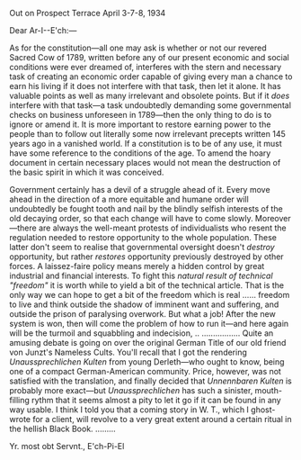 Out on Prospect Terrace
April 3-7-8, 1934

Dear Ar-I--E'ch:—

As for the constitution—all one may ask is whether or not our revered Sacred Cow of 1789, written before any of our present economic and social conditions were ever dreamed of, interferes with the stern and necessary task of creating an economic order capable of giving every man a chance to earn his living if it does not interfere with that task, then let it alone. It has valuable points as well as many irrelevant and obsolete points. But if it *does* interfere with that task—a task undoubtedly demanding some governmental checks on business unforeseen in 1789—then the only thing to do is to ignore or amend it. It is more important to restore earning power to the people than to follow out literally some now irrelevant precepts written 145 years ago in a vanished world. If a constitution is to be of any use, it must have some reference to the conditions of the age. To amend the hoary document in certain necessary places would not mean the destruction of the basic spirit in which it was conceived.

Government certainly has a devil of a struggle ahead of it. Every move ahead in the direction of a more equitable and humane order will undoubtedly be fought tooth and nail by the blindly selfish interests of the old decaying order, so that each change will have to come slowly. Moreover—there are always the well-meant protests of individualists who resent the regulation needed to restore opportunity to the whole population. These latter don't seem to realise that governmental oversight doesn't *destroy* opportunity, but rather *restores* opportunity previously destroyed by other forces. A laissez-faire policy means merely a hidden control by great industrial and financial interests. To fight this *natural result of technical "freedom"* it is worth while to yield a bit of the technical article. That is the only way we can hope to get a bit of the freedom which is real ...... freedom to live and think outside the shadow of imminent want and suffering, and outside the prison of paralysing overwork. But what a job! After the new system is won, then will come the problem of how to run it—and here again will be the turmoil and squabbling and indecision, ..
.................
Quite an amusing debate is going on over the original German Title of our old friend von Junzt's Nameless Cults. You'll recall that I got the rendering *Unaussprechlichen Kulten* from young Derleth—who ought to know, being one of a compact German-American community. Price, however, was not satisfied with the translation, and finally decided that *Unnennbaren Kulten* is probably more exact—but *Unaussprechlichen* has such a sinister, mouth-filling rythm that it seems almost a pity to let it go if it can be found in any way usable. I think I told you that a coming story in W. T., which I ghost-wrote for a client, will revolve to a very great extent around a certain ritual in the hellish Black Book.
.........

Yr. most obt Servnt.,
E'ch-Pi-El
